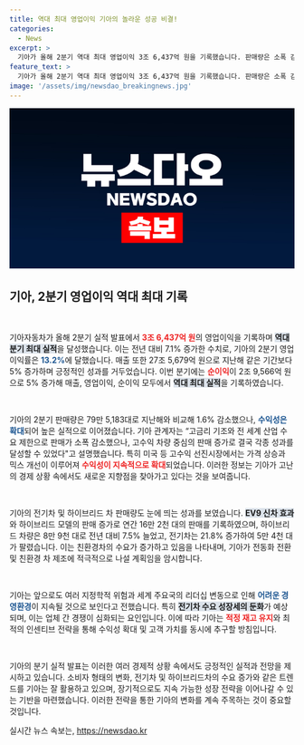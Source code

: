 ```yaml
---
title: 역대 최대 영업이익 기아의 놀라운 성공 비결!
categories:
  - News
excerpt: >
  기아가 올해 2분기 역대 최대 영업이익 3조 6,437억 원을 기록했습니다. 판매량은 소폭 감소했지만, 고수익 차량 중심 판매로 수익성 대폭 확대! 미래 전망과 경쟁 심화 속에서 기아의 전략은?
feature_text: >
  기아가 올해 2분기 역대 최대 영업이익 3조 6,437억 원을 기록했습니다. 판매량은 소폭 감소했지만, 고수익 차량 중심 판매로 수익성 대폭 확대! 미래 전망과 경쟁 심화 속에서 기아의 전략은?
image: '/assets/img/newsdao_breakingnews.jpg'
---
```


<p><img src="/assets/img/newsdao_breakingnews.jpg" alt="ontimetimes 속보" /></p>

<h2 data-ke-size="size26">기아, 2분기 영업이익 역대 최대 기록</h2>

<p data-ke-size="size16">&nbsp;</p>

<p>기아자동차가 올해 2분기 실적 발표에서 <b><span style="color: #ee2323;">3조 6,437억 원</span></b>의 영업이익을 기록하며 <b><span style="background-color: #21538527;">역대 분기 최대 실적</span></b>을 달성했습니다. 이는 전년 대비 7.1% 증가한 수치로, 기아의 2분기 영업이익률은 <b><span style="color: #1a5490;">13.2%</span></b>에 달했습니다. 매출 또한 27조 5,679억 원으로 지난해 같은 기간보다 5% 증가하며 긍정적인 성과를 거두었습니다. 이번 분기에는 <b><span style="color: #ee2323;">순이익</span></b>이 2조 9,566억 원으로 5% 증가해 매출, 영업이익, 순이익 모두에서 <b><span style="background-color: #21538527;">역대 최대 실적</span></b>을 기록하였습니다.</p></p>

<p data-ke-size="size16">&nbsp;</p>

<p>기아의 2분기 판매량은 79만 5,183대로 지난해와 비교해 1.6% 감소했으나, <b><span style="color: #1a5490;">수익성은 확대</span></b>되어 높은 실적으로 이어졌습니다. 기아 관계자는 “고금리 기조와 전 세계 산업 수요 제한으로 판매가 소폭 감소했으나, 고수익 차량 중심의 판매 증가로 결국 각종 성과를 달성할 수 있었다"고 설명했습니다. 특히 미국 등 고수익 선진시장에서는 가격 상승과 믹스 개선이 이루어져 <b><span style="color: #ee2323;">수익성이 지속적으로 확대</span></b>되었습니다. 이러한 정보는 기아가 고난의 경제 상황 속에서도 새로운 지향점을 찾아가고 있다는 것을 보여줍니다.</p></p>

<p data-ke-size="size16">&nbsp;</p>

<p>기아의 전기차 및 하이브리드 차 판매량도 눈에 띄는 성과를 보였습니다. <b><span style="background-color: #21538527;">EV9 신차 효과</span></b>와 하이브리드 모델의 판매 증가로 연간 16만 2천 대의 판매를 기록하였으며, 하이브리드 차량은 8만 9천 대로 전년 대비 7.5% 늘었고, 전기차는 21.8% 증가하여 5만 4천 대가 팔렸습니다. 이는 친환경차의 수요가 증가하고 있음을 나타내며, 기아가 전동화 전환 및 친환경 차 제조에 적극적으로 나설 계획임을 암시합니다.</p></p>

<p data-ke-size="size16">&nbsp;</p>

<p>기아는 앞으로도 여러 지정학적 위험과 세계 주요국의 리더십 변동으로 인해 <b><span style="color: #1a5490;">어려운 경영환경</span></b>이 지속될 것으로 보인다고 전했습니다. 특히 <b><span style="background-color: #21538527;">전기차 수요 성장세의 둔화</span></b>가 예상되며, 이는 업체 간 경쟁이 심화되는 요인입니다. 이에 따라 기아는 <b><span style="color: #ee2323;">적정 재고 유지</span></b>와 최적의 인센티브 전략을 통해 수익성 확대 및 고객 가치를 동시에 추구할 방침입니다.</p></p>

<p data-ke-size="size16">&nbsp;</p>

<p>기아의 분기 실적 발표는 이러한 여러 경제적 상황 속에서도 긍정적인 실적과 전망을 제시하고 있습니다. 소비자 형태의 변화, 전기차 및 하이브리드차의 수요 증가와 같은 트렌드를 기아는 잘 활용하고 있으며, 장기적으로도 지속 가능한 성장 전략을 이어나갈 수 있는 기반을 마련했습니다. 이러한 전략을 통한 기아의 변화를 계속 주목하는 것이 중요할 것입니다.</p>
실시간 뉴스 속보는, <a href="https://newsdao.kr" rel="dofollow">https://newsdao.kr</a>


